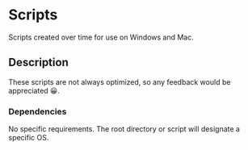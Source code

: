# Scripts

Scripts created over time for use on Windows and Mac.

## Description

 These scripts are not always optimized, so any feedback would be appreciated 😀. 

### Dependencies

No specific requirements. The root directory or script will designate a specific OS.
